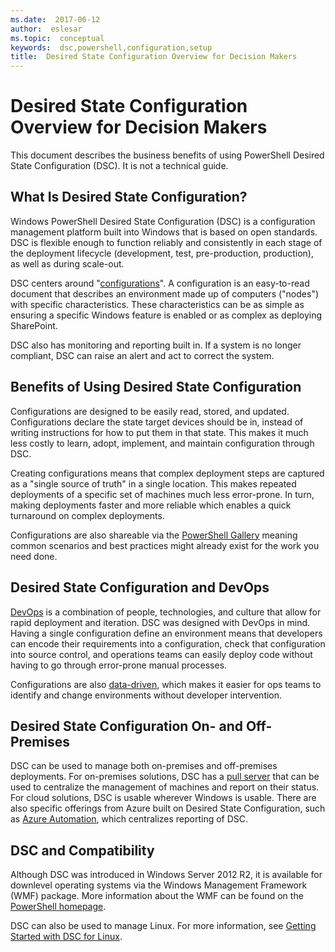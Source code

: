 ```yaml
---
ms.date:  2017-06-12
author:  eslesar
ms.topic:  conceptual
keywords:  dsc,powershell,configuration,setup
title:  Desired State Configuration Overview for Decision Makers
---
```


# Desired State Configuration Overview for Decision Makers

This document describes the business benefits of using PowerShell Desired State Configuration (DSC). It is not a technical guide.

## What Is Desired State Configuration?

Windows PowerShell Desired State Configuration (DSC) is a configuration management platform built into Windows that is based on open standards. DSC is flexible enough to function reliably and consistently in each stage of the deployment lifecycle (development, test, pre-production, production), as well as during scale-out. 

DSC centers around "[configurations](https://msdn.microsoft.com/en-us/powershell/dsc/configurations)".
A configuration is an easy-to-read document that describes an environment made up of computers ("nodes") with specific characteristics. 
These characteristics can be as simple as ensuring a specific Windows feature is enabled or as complex as deploying SharePoint. 

DSC also has monitoring and reporting built in. 
If a system is no longer compliant, DSC can raise an alert and act to correct the system. 

## Benefits of Using Desired State Configuration

Configurations are designed to be easily read, stored, and updated. 
Configurations declare the state target devices should be in, instead of writing instructions for how to put them in that state. 
This makes it much less costly to learn, adopt, implement, and maintain configuration through DSC. 

Creating configurations means that complex deployment steps are captured as a "single source of truth" in a single location. 
This makes repeated deployments of a specific set of machines much less error-prone. 
In turn, making deployments faster and more reliable which enables a quick turnaround on complex deployments.

Configurations are also shareable via the [PowerShell Gallery](https://powershellgallery.com) meaning common scenarios and best practices might already exist for the work you need done.


## Desired State Configuration and DevOps

[DevOps](http://blogs.technet.com/b/ashleymcglone/archive/2015/11/20/devops-for-n00bs-ie-windows-people.aspx) is a combination of people, 
technologies, and culture that allow for rapid deployment and iteration. 
DSC was designed with DevOps in mind. 
Having a single configuration define an environment means that developers can encode their requirements into a configuration, 
check that configuration into source control, and operations teams can easily deploy code without having to go through error-prone manual processes. 

Configurations are also [data-driven](https://msdn.microsoft.com/en-us/powershell/dsc/configdata), 
which makes it easier for ops teams to identify and change environments without developer intervention. 

## Desired State Configuration On- and Off-Premises

DSC can be used to manage both on-premises and off-premises deployments. 
For on-premises solutions, DSC has a [pull server](https://msdn.microsoft.com/en-us/powershell/dsc/pullserver) 
that can be used to centralize the management of machines and report on their status. 
For cloud solutions, DSC is usable wherever Windows is usable. 
There are also specific offerings from Azure built on Desired State Configuration, 
such as [Azure Automation](https://azure.microsoft.com/en-us/documentation/services/automation/), which centralizes reporting of DSC. 

## DSC and Compatibility

Although DSC was introduced in Windows Server 2012 R2, it is available for downlevel operating systems via the Windows Management Framework (WMF) package. 
More information about the WMF can be found on the [PowerShell homepage](https://msdn.microsoft.com/en-us/powershell/). 

DSC can also be used to manage Linux. For more information, see [Getting Started with DSC for Linux](https://msdn.microsoft.com/en-us/powershell/dsc/lnxgettingstarted).

